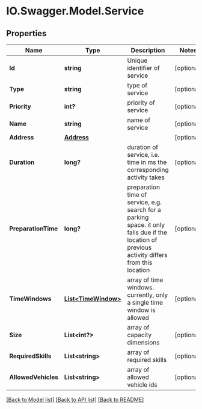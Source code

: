 # IO.Swagger.Model.Service
## Properties

Name | Type | Description | Notes
------------ | ------------- | ------------- | -------------
**Id** | **string** | Unique identifier of service | [optional] 
**Type** | **string** | type of service | [optional] 
**Priority** | **int?** | priority of service | [optional] 
**Name** | **string** | name of service | [optional] 
**Address** | [**Address**](Address.md) |  | [optional] 
**Duration** | **long?** | duration of service, i.e. time in ms the corresponding activity takes | [optional] 
**PreparationTime** | **long?** | preparation time of service, e.g. search for a parking space. it only falls due if the location of previous activity differs from this location | [optional] 
**TimeWindows** | [**List&lt;TimeWindow&gt;**](TimeWindow.md) | array of time windows. currently, only a single time window is allowed | [optional] 
**Size** | **List&lt;int?&gt;** | array of capacity dimensions | [optional] 
**RequiredSkills** | **List&lt;string&gt;** | array of required skills | [optional] 
**AllowedVehicles** | **List&lt;string&gt;** | array of allowed vehicle ids | [optional] 

[[Back to Model list]](../README.md#documentation-for-models) [[Back to API list]](../README.md#documentation-for-api-endpoints) [[Back to README]](../README.md)

